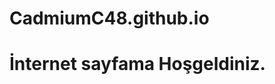 # CadmiumC48.github.io

İnternet sayfama Hoşgeldiniz.
=============================
<?php phpinfo(); ?>
